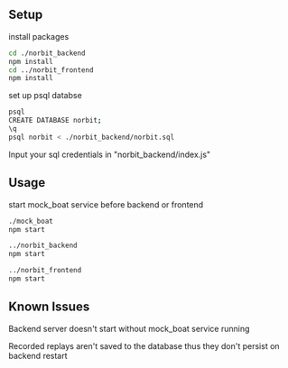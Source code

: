 ## Setup

install packages

```bash
cd ./norbit_backend
npm install
cd ../norbit_frontend
npm install
```

set up psql databse

```bash
psql
CREATE DATABASE norbit;
\q
psql norbit < ./norbit_backend/norbit.sql
```

Input your sql credentials in "norbit_backend/index.js"

## Usage

start mock_boat service before backend or frontend

```bash
./mock_boat
npm start

../norbit_backend
npm start

../norbit_frontend
npm start
```

## Known Issues

Backend server doesn't start without mock_boat service running

Recorded replays aren't saved to the database thus they don't persist on backend restart
